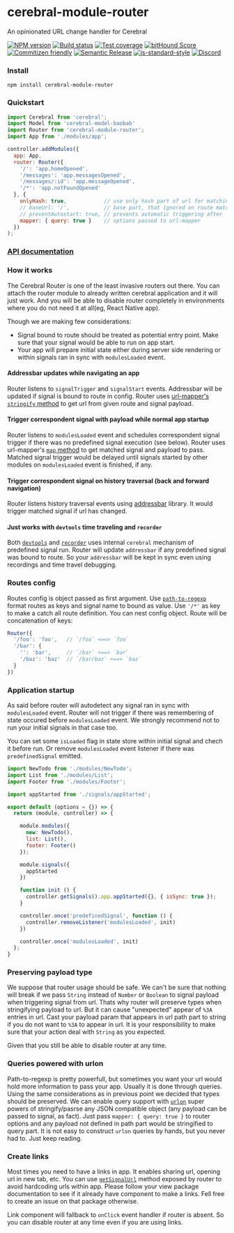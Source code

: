 # cerebral-module-router
An opinionated URL change handler for Cerebral

[![NPM version][npm-image]][npm-url]
[![Build status][travis-image]][travis-url]
[![Test coverage][coveralls-image]][coveralls-url]
[![bitHound Score][bithound-image]][bithound-url]
[![Commitizen friendly][commitizen-image]][commitizen-url]
[![Semantic Release][semantic-release-image]][semantic-release-url]
[![js-standard-style][standard-image]][standard-url]
[![Discord][discord-image]][discord-url]

### Install

`npm install cerebral-module-router`

### Quickstart

```js
import Cerebral from 'cerebral';
import Model from 'cerebral-model-baobab'
import Router from 'cerebral-module-router';
import App from './modules/app';

controller.addModules({
  app: App,
  router: Router({
    '/': 'app.homeOpened',
    '/messages': 'app.messagesOpened',
    '/messages/:id': 'app.messageOpened',
    '/*': 'app.notFoundOpened'
  }, {
    onlyHash: true,            // use only hash part of url for matching
    // baseUrl: '/',           // base part, that ignored on route match. detected automatically if `onlyHash` option set to true
    // preventAutostart: true, // prevents automatic triggering after `modulesLoaded` event
    mapper: { query: true }    // options passed to url-mapper
  })
);
```

### [API documentation](http://cerebral.github.io/cerebral-module-router/index.html#_index_d_.router)

### How it works

The Cerebral Router is one of the least invasive routers out there.
You can attach the router module to already written cerebral application and it will just work.
And you will be able to disable router completely in environments where you do not need it at all(eg, React Native app).

Though we are making few considerations:
* Signal bound to route should be treated as potential entry point. Make sure that your signal would be able to run on app start.
* Your app will prepare initial state either during server side rendering or within signals ran in sync with `modulesLoaded` event.

#### Addressbar updates while navigating an app

Router listens to `signalTrigger` and `signalStart` events.
Addressbar will be updated if signal is bound to route in config.
Router uses [url-mapper's](https://github.com/cerebral/url-mapper) [`stringify` method](https://github.com/cerebral/url-mapper#stringify-method) to get url from given route and signal payload.

#### Trigger correspondent signal with payload while normal app startup

Router listens to `modulesLoaded` event and schedules correspondent signal trigger if there was no predefined signal execution (see below).
Router uses url-mapper's [`map` method](https://github.com/cerebral/url-mapper#map-method) to get matched signal and payload to pass.
Matched signal trigger would be delayed until signals started by other modules on `modulesLoaded` event is finished, if any.

#### Trigger correspondent signal on history traversal (back and forward navigation)

Router listens history traversal events using [addressbar](https://github.com/cerebral/addressbar) library.
It would trigger matched signal if url has changed.

#### Just works with `devtools` time traveling and `recorder`

Both [`devtools`](https://github.com/cerebral/cerebral-module-devtools) and [`recorder`](https://github.com/cerebral/cerebral-module-recorder) uses internal `cerebral` mechanism of predefined signal run.
Router will update `addressbar` if any predefined signal was bound to route.
So your `addressbar` will be kept in sync even using recordings and time travel debugging.

### Routes config

Routes config is object passed as first argument.
Use [`path-to-regexp`](https://github.com/pillarjs/path-to-regexp) format routes as keys and signal name to bound as value.
Use `'/*'` as key to make a catch all route definition.
You can nest config object. Route will be concatenation of keys:

```js
Router({
  '/foo': 'foo',   // `/foo` <==> `foo`
  '/bar': {
    '': 'bar',     // `/bar` <==> `bar`
    '/baz': 'baz'  // `/bar/baz` <==> `baz`
  }
})
```

### Application startup

As said before router will autodetect any signal ran in sync with `modulesLoaded` event.
Router will not trigger if there was remembering of state occured before `modulesLoaded` event.
We strongly recommend not to run your initial signals in that case too.

You can set some `isLoaded` flag in state store within initial signal and chech it before run.
Or remove `modulesLoaded` event listener if there was `predefinedSignal` emitted.
```js
import NewTodo from './modules/NewTodo';
import List from './modules/List';
import Footer from './modules/Footer';

import appStarted from './signals/appStarted';

export default (options = {}) => {
  return (module, controller) => {

    module.modules({
      new: NewTodo(),
      list: List(),
      footer: Footer()
    });

    module.signals({
      appStarted
    })

    function init () {
      controller.getSignals().app.appStarted({}, { isSync: true });
    }

    controller.once('predefinedSignal', function () {
      controller.removeListener('modulesLoaded', init)
    })

    controller.once('modulesLoaded', init)
  };
}
```

### Preserving payload type

We suppose that router usage should be safe.
We can't be sure that nothing will break if we pass `String` instead of `Number` or `Boolean` to signal payload when triggering signal from url.
Thats why router will preserve types when stringifying payload to url.
But it can cause "unexpected" appear of `%3A` entries in url.
Cast your payload param that appears in url path part to string if you do not want to `%3A` to appear in url.
It is your responsibility to make sure that your action deal with `String` as you expected.

Given that you still be able to disable router at any time.

### Queries powered with urlon

Path-to-regexp is pretty powerfull, but sometimes you want your url would hold more information to pass your app.
Usually it is done through queries. Using the same considerations as in previous point we decided that types should be preserved.
We can enable query support with [`urlon`](https://github.com/vjeux/URLON) super powers of stringify/pasrse any JSON compatible object (any payload can be passed to signal, as fact).
Just pass `mapper: { query: true }` to router options and any payload not defined in path part would be stringified to query part.
It is not easy to construct `urlon` queries by hands, but you never had to. Just keep reading.

### Create links

Most times you need to have a links in app. It enables sharing url, opening url in new tab, etc.
You can use [`getSignalUrl`](http://cerebral.github.io/cerebral-module-router/index.html#_index_d_.routerservice.getsignalurl) method exposed by router to avoid hardcoding urls within app.
Please follow your view package documentation to see if it already have component to make a links.
Fell free to create an issue on that package otherwise.

Link component will fallback to `onClick` event handler if router is absent.
So you can disable router at any time even if you are using links.

[npm-image]: https://img.shields.io/npm/v/cerebral-module-router.svg?style=flat
[npm-url]: https://npmjs.org/package/cerebral-module-router
[travis-image]: https://img.shields.io/travis/cerebral/cerebral-module-router.svg?style=flat
[travis-url]: https://travis-ci.org/cerebral/cerebral-module-router
[coveralls-image]: https://img.shields.io/coveralls/cerebral/cerebral-module-router.svg?style=flat
[coveralls-url]: https://coveralls.io/r/cerebral/cerebral-module-router?branch=master
[bithound-image]: https://www.bithound.io/github/cerebral/cerebral-module-router/badges/score.svg
[bithound-url]: https://www.bithound.io/github/cerebral/cerebral-module-router
[commitizen-image]: https://img.shields.io/badge/commitizen-friendly-brightgreen.svg
[commitizen-url]: http://commitizen.github.io/cz-cli/
[semantic-release-image]: https://img.shields.io/badge/%20%20%F0%9F%93%A6%F0%9F%9A%80-semantic--release-e10079.svg?style=flat-square
[semantic-release-url]: https://github.com/semantic-release/semantic-release
[standard-image]: https://img.shields.io/badge/code%20style-standard-brightgreen.svg
[standard-url]: http://standardjs.com/
[discord-image]: https://img.shields.io/badge/discord-join%20chat-blue.svg
[discord-url]: https://discord.gg/0kIweV4bd2bwwsvH
